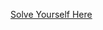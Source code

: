 [Solve Yourself Here](https://www.hackerrank.com/challenges/non-divisible-subset/problem?isFullScreen=true)